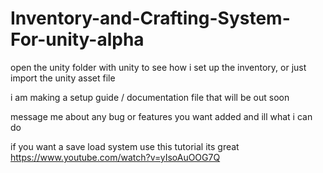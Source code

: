 # Inventory-and-Crafting-System-For-unity-alpha
open the unity folder with unity to see how i set up the inventory, or just import the unity asset file

i am making a setup guide / documentation file that will be out soon

message me about any bug or features you want added and ill what i can do

if you want a save load system use this tutorial its great https://www.youtube.com/watch?v=yIsoAuOOG7Q
